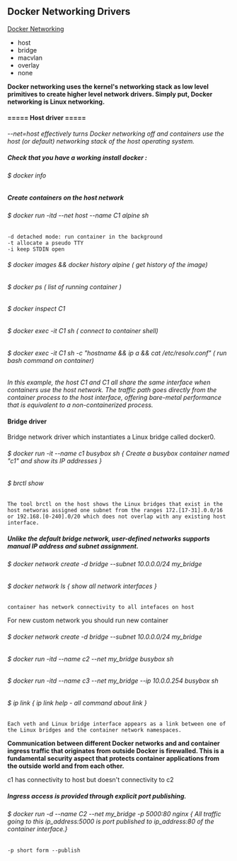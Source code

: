 ## Docker Networking Drivers

[Docker Networking](https://success.docker.com/article/networking)

  * host 
  * bridge 
  * macvlan 
  * overlay 
  * none  

**Docker networking uses the kernel's networking stack as low level primitives to create higher level network drivers. Simply put, Docker networking is Linux networking.**

#### ===== Host driver =====

*--net=host effectively turns Docker networking off and containers use the host (or default) networking stack of the host operating system.*

##### Check that you have a working install docker :
###### $ docker info

##### Create containers on the host network
###### $ docker run -itd --net host --name C1 alpine sh 
	-d detached mode: run container in the background 
	-t allocate a pseudo TTY
	-i keep STDIN open

###### $ docker images && docker history alpine ( get history of the image)
###### $ docker ps ( list of running container )
###### $ docker inspect C1
###### $ docker exec -it C1 sh ( connect to container shell)
###### $ docker exec -it C1 sh -c "hostname && ip a && cat /etc/resolv.conf" ( run bash command on container)

*In this example, the host C1 and C1 all share the same interface  when containers use the host network.*
*The traffic path goes directly from the container process to the host interface, offering bare-metal performance that is equivalent to a non-containerized process.*

#### Bridge driver

Bridge network driver which instantiates a Linux bridge called docker0.

###### $ docker run -it --name c1 busybox sh { Create a busybox container named "c1" and show its IP addresses }
###### $ brctl show 
	The tool brctl on the host shows the Linux bridges that exist in the host networas assigned one subnet from the ranges 172.[17-31].0.0/16 or 192.168.[0-240].0/20 which does not overlap with any existing host interface. 

##### Unlike the default bridge network, user-defined networks supports manual IP address and subnet assignment. 

###### $ docker network create -d bridge --subnet 10.0.0.0/24 my_bridge
###### $ docker network ls { show all network interfaces }
	container has network connectivity to all intefaces on host

For new custom network you should run new container
###### $ docker network create -d bridge --subnet 10.0.0.0/24 my_bridge
###### $ docker run -itd --name c2 --net my_bridge busybox sh
###### $ docker run -itd --name c3 --net my_bridge --ip 10.0.0.254 busybox sh

###### $ ip link  { ip link help - all command about link }
	Each veth and Linux bridge interface appears as a link between one of the Linux bridges and the container network namespaces.

**Communication between different Docker networks and and container ingress traffic that originates from outside Docker is firewalled. This is a fundamental security aspect that protects container applications from the outside world and from each other.**

c1 has connectivity to host but doesn't connectivity to c2

##### Ingress access is provided through explicit port publishing. 
###### $ docker run -d --name C2 --net my_bridge -p 5000:80 nginx  { All traffic going to this ip_address:5000 is port published to ip_address:80 of the container interface.}
	-p short form --publish



